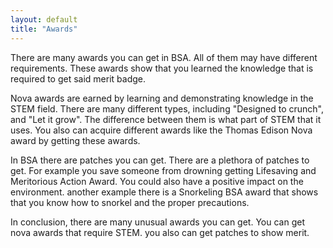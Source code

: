 ```yaml
---
layout: default
title: "Awards"
---
```


 There are many awards you can get in BSA. All of them may have different requirements. These awards show that you learned the knowledge that is required to get said merit badge.

  Nova awards are earned by learning and demonstrating knowledge in the STEM field. There are many different types, including "Designed to crunch", and "Let it grow". The difference between them is what part of STEM that it uses. You also can acquire different awards like the Thomas Edison Nova award by getting these awards.
  
   In BSA there are patches  you can get. There are a plethora of patches to get. For example you save someone from drowning getting Lifesaving and Meritorious Action Award. You could also have a positive impact on the environment.
 another example there is a Snorkeling BSA award that shows that you know how to snorkel and the proper precautions.
  
  In conclusion, there are many unusual awards you can get. You can get nova awards that require STEM. you also can get patches to show merit. 
